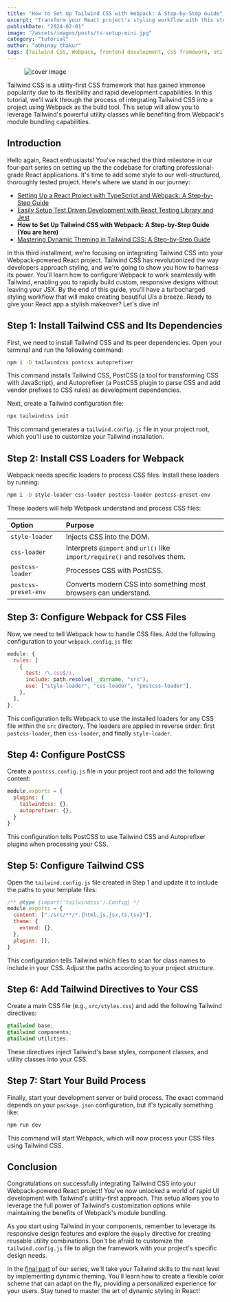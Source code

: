 ```yaml
---
title: "How to Set Up Tailwind CSS with Webpack: A Step-by-Step Guide"
excerpt: "Transform your React project's styling workflow with this step-by-step guide to integrating Tailwind CSS with Webpack. In this third installment of our series, you'll learn how to harness the power of utility-first CSS, preparing you for our final chapter on implementing dynamic theming."
publishDate: "2024-02-01"
image: "/assets/images/posts/ts-setup-mini.jpg"
category: "tutorial"
author: "abhinay thakur"
tags: [Tailwind CSS, Webpack, frontend development, CSS framework, utility-first CSS, web development, JavaScript tooling, PostCSS]
---
```

  
<figure class="text-center text-xs -mx-32">
  <img src="/assets/images/posts/ts-setup.jpg" alt="cover image" />
</figure>


<p class="first-letter:text-5xl first-letter:font-medium">
Tailwind CSS is a utility-first CSS framework that has gained immense popularity due to its flexibility and rapid development capabilities. In this tutorial, we'll walk through the process of integrating Tailwind CSS into a project using Webpack as the build tool. This setup will allow you to leverage Tailwind's powerful utility classes while benefiting from Webpack's module bundling capabilities.
</p>

## Introduction
Hello again, React enthusiasts! You've reached the third milestone in our four-part series on setting up the the codebase for crafting professional-grade React applications. It's time to add some style to our well-structured, thoroughly tested project. Here's where we stand in our journey:

- <a href="/blog/setting-up-a-react-project-with-typescript-and-webpack-a-step-by-step-guide">Setting Up a React Project with TypeScript and Webpack: A Step-by-Step Guide</a>
- <a href="/blog/easily-setup-test-driven-development-with-react-testing-library-and-jest">Easily Setup Test Driven Development with React Testing Library and Jest</a>
- <strong>How to Set Up Tailwind CSS with Webpack: A Step-by-Step Guide (You are here)</strong>
- <a href="/blog/mastering-dynamic-theming-in-tailwind-css-a-step-by-step-guide">Mastering Dynamic Theming in Tailwind CSS: A Step-by-Step Guide</a>

In this third installment, we're focusing on integrating Tailwind CSS into your Webpack-powered React project. Tailwind CSS has revolutionized the way developers approach styling, and we're going to show you how to harness its power. You'll learn how to configure Webpack to work seamlessly with Tailwind, enabling you to rapidly build custom, responsive designs without leaving your JSX. By the end of this guide, you'll have a turbocharged styling workflow that will make creating beautiful UIs a breeze. Ready to give your React app a stylish makeover? Let's dive in!

## Step 1: Install Tailwind CSS and Its Dependencies

First, we need to install Tailwind CSS and its peer dependencies. Open your terminal and run the following command:

```bash
npm i -D tailwindcss postcss autoprefixer
```

This command installs Tailwind CSS, PostCSS (a tool for transforming CSS with JavaScript), and Autoprefixer (a PostCSS plugin to parse CSS and add vendor prefixes to CSS rules) as development dependencies.

Next, create a Tailwind configuration file:

```bash
npx tailwindcss init
```

This command generates a `tailwind.config.js` file in your project root, which you'll use to customize your Tailwind installation.

## Step 2: Install CSS Loaders for Webpack

Webpack needs specific loaders to process CSS files. Install these loaders by running:

```bash
npm i -D style-loader css-loader postcss-loader postcss-preset-env
```

These loaders will help Webpack understand and process CSS files:

| Option | Purpose |
|:--------|:---------|
| `style-loader` | Injects CSS into the DOM. |
| `css-loader` | Interprets `@import` and `url()` like `import/require()` and resolves them. |
| `postcss-loader` | Processes CSS with PostCSS. |
| `postcss-preset-env` | Converts modern CSS into something most browsers can understand. |

## Step 3: Configure Webpack for CSS Files

Now, we need to tell Webpack how to handle CSS files. Add the following configuration to your `webpack.config.js` file:

```javascript
module: {
  rules: [
    {
      test: /\.css$/i,
      include: path.resolve(__dirname, "src"),
      use: ["style-loader", "css-loader", "postcss-loader"],
    },
  ],
},
```

This configuration tells Webpack to use the installed loaders for any CSS file within the `src` directory. The loaders are applied in reverse order: first `postcss-loader`, then `css-loader`, and finally `style-loader`.

## Step 4: Configure PostCSS

Create a `postcss.config.js` file in your project root and add the following content:

```javascript
module.exports = {
  plugins: {
    tailwindcss: {},
    autoprefixer: {},
  }	
}
```

This configuration tells PostCSS to use Tailwind CSS and Autoprefixer plugins when processing your CSS.

## Step 5: Configure Tailwind CSS

Open the `tailwind.config.js` file created in Step 1 and update it to include the paths to your template files:

```javascript
/** @type {import('tailwindcss').Config} */
module.exports = {
  content: ["./src/**/*.{html,js,jsx,ts,tsx}"],
  theme: {
    extend: {},
  },
  plugins: [],
}
```

This configuration tells Tailwind which files to scan for class names to include in your CSS. Adjust the paths according to your project structure.

## Step 6: Add Tailwind Directives to Your CSS

Create a main CSS file (e.g., `src/styles.css`) and add the following Tailwind directives:

```css
@tailwind base;
@tailwind components;
@tailwind utilities;
```

These directives inject Tailwind's base styles, component classes, and utility classes into your CSS.

## Step 7: Start Your Build Process

Finally, start your development server or build process. The exact command depends on your `package.json` configuration, but it's typically something like:

```bash
npm run dev
```

This command will start Webpack, which will now process your CSS files using Tailwind CSS.

## Conclusion

Congratulations on successfully integrating Tailwind CSS into your Webpack-powered React project! You've now unlocked a world of rapid UI development with Tailwind's utility-first approach. This setup allows you to leverage the full power of Tailwind's customization options while maintaining the benefits of Webpack's module bundling.

As you start using Tailwind in your components, remember to leverage its responsive design features and explore the `@apply` directive for creating reusable utility combinations. Don't be afraid to customize the `tailwind.config.js` file to align the framework with your project's specific design needs.

In the <a href="/blog/mastering-dynamic-theming-in-tailwind-css-a-step-by-step-guide">final part</a> of our series, we'll take your Tailwind skills to the next level by implementing dynamic theming. You'll learn how to create a flexible color scheme that can adapt on the fly, providing a personalized experience for your users. Stay tuned to master the art of dynamic styling in React!